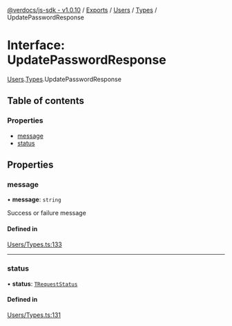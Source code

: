 [@verdocs/js-sdk - v1.0.10](../README.md) / [Exports](../modules.md) / [Users](../modules/Users.md) / [Types](../modules/Users.Types.md) / UpdatePasswordResponse

# Interface: UpdatePasswordResponse

[Users](../modules/Users.md).[Types](../modules/Users.Types.md).UpdatePasswordResponse

## Table of contents

### Properties

- [message](Users.Types.UpdatePasswordResponse.md#message)
- [status](Users.Types.UpdatePasswordResponse.md#status)

## Properties

### message

• **message**: `string`

Success or failure message

#### Defined in

[Users/Types.ts:133](https://github.com/Verdocs/js-sdk/blob/main/src/Users/Types.ts#L133)

___

### status

• **status**: [`TRequestStatus`](../modules/HTTP.Types.md#trequeststatus)

#### Defined in

[Users/Types.ts:131](https://github.com/Verdocs/js-sdk/blob/main/src/Users/Types.ts#L131)
